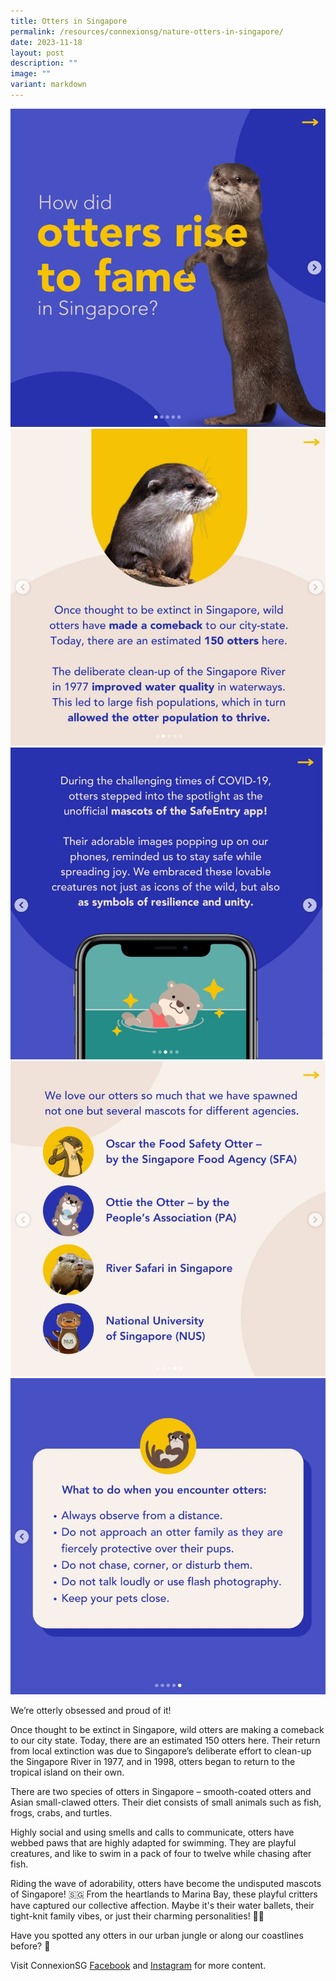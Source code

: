 ```yaml
---
title: Otters in Singapore
permalink: /resources/connexionsg/nature-otters-in-singapore/
date: 2023-11-18
layout: post
description: ""
image: ""
variant: markdown
---
```

![](/images/connexionsg/2023/Otters_IG.png)
![](/images/connexionsg/2023/otter2.jpg)
![](/images/connexionsg/2023/otter3.jpg)
![](/images/connexionsg/2023/otter4.jpg)
![](/images/connexionsg/2023/otter5.jpg)



We’re otterly obsessed and proud of it!

Once thought to be extinct in Singapore, wild otters are making a comeback to our city state. Today, there are an estimated 150 otters here. Their return from local extinction was due to Singapore’s deliberate effort to clean-up the Singapore River in 1977, and in 1998, otters began to return to the tropical island on their own.

There are two species of otters in Singapore – smooth-coated otters and Asian small-clawed otters. Their diet consists of small animals such as fish, frogs, crabs, and turtles.

Highly social and using smells and calls to communicate, otters have webbed paws that are highly adapted for swimming. They are playful creatures, and like to swim in a pack of four to twelve while chasing after fish.

Riding the wave of adorability, otters have become the undisputed mascots of Singapore! 🇸🇬 From the heartlands to Marina Bay, these playful critters have captured our collective affection. Maybe it's their water ballets, their tight-knit family vibes, or just their charming personalities! 🦦💕

Have you spotted any otters in our urban jungle or along our coastlines before? 👀

Visit ConnexionSG [Facebook](https://www.facebook.com/ConnexionSG) and [Instagram](https://www.instagram.com/connexionsg/) for more content.